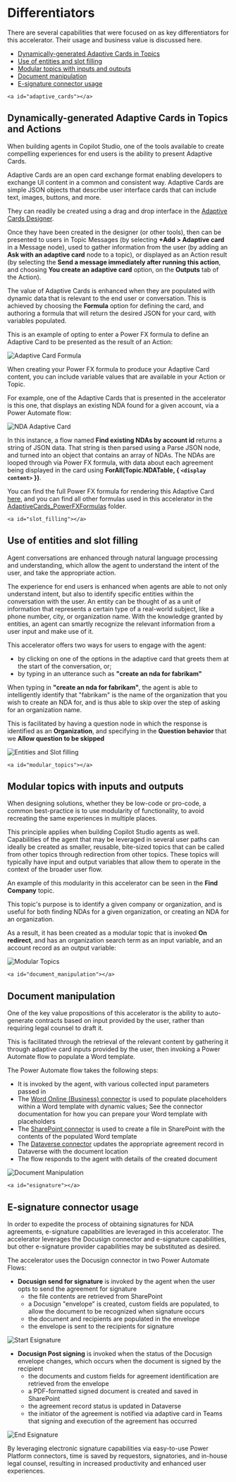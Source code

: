 # Differentiators

There are several capabilities that were focused on as key differentiators for this accelerator. Their usage and business value is discussed here.

* [Dynamically-generated Adaptive Cards in Topics](#adaptive_cards)
* [Use of entities and slot filling](#slot_filling)
* [Modular topics with inputs and outputs](#modular_topics)
* [Document manipulation](#document_manipulation)
* [E-signature connector usage](#esignature)

 `<a id="adaptive_cards"></a>`

## Dynamically-generated Adaptive Cards in Topics and Actions

When building agents in Copilot Studio, one of the tools available to create compelling experiences for end users is the ability to present Adaptive Cards.

Adaptive Cards are an open card exchange format enabling developers to exchange UI content in a common and consistent way.  Adaptive Cards are simple JSON objects that describe user interface cards that can include text, images, buttons, and more.

They can readily be created using a drag and drop interface in the [Adaptive Cards Designer](https://adaptivecards.io/designer/).

Once they have been created in the designer (or other tools), then can be presented to users in Topic Messages (by selecting **+Add > Adaptive card** in a Message node), used to gather information from the user (by adding an **Ask with an adaptive card** node to a topic), or displayed as an Action result (by selecting the **Send a message immediately after running this action**, and choosing **You create an adaptive card** option, on the **Outputs** tab of the Action).

The value of Adaptive Cards is enhanced when they are populated with dynamic data that is relevant to the end user or conversation. This is achieved by choosing the **Formula** option for defining the card, and authoring a formula that will return the desired JSON for your card, with variables populated.

This is an example of opting to enter a Power FX formula to define an Adaptive Card to be presented as the result of an Action:

![Adaptive Card Formula](../Images/formulaAdaptiveCard.png)

When creating your Power FX formula to produce your Adaptive Card content, you can include variable values that are available in your Action or Topic.

For example, one of the Adaptive Cards that is presented in the accelerator is this one, that displays an existing NDA found for a given account, via a Power Automate flow:

![NDA Adaptive Card](../Images/ndaCard.png)

In this instance, a flow named **Find existing NDAs by account id** returns a string of JSON data. That string is then parsed using a Parse JSON node, and turned into an object that contains an array of NDAs. The NDAs are looped through via Power FX formula, with data about each agreement being displayed in the card using **ForAll(Topic.NDATable, { `<display content>` })**.

You can find the full Power FX formula for rendering this Adaptive Card [here](../AdaptiveCards_PowerFXFormulas/AgreementsAdaptiveCard.txt), and you can find all other formulas used in this accelerator in the [AdaptiveCards_PowerFXFormulas](../AdaptiveCards_PowerFXFormulas/) folder.

 `<a id="slot_filling"></a>`

## Use of entities and slot filling

Agent conversations are enhanced through natural language processing and understanding, which allow the agent to understand the intent of the user, and take the appropriate action.

The experience for end users is enhanced when agents are able to not only understand intent, but also to identify specific entities within the conversation with the user. An entity can be thought of as a unit of information that represents a certain type of a real-world subject, like a phone number, city, or organization name. With the knowledge granted by entities, an agent can smartly recognize the relevant information from a user input and make use of it.

This accelerator offers two ways for users to engage with the agent:

* by clicking on one of the options in the adaptive card that greets them at the start of the conversation, or;
* by typing in an utterance such as **"create an nda for fabrikam"**

When typing in **"create an nda for fabrikam"**, the agent is able to intelligently identify that "fabrikam" is the name of the organization that you wish to create an NDA for, and is thus able to skip over the step of asking for an organization name.

This is facilitated by having a question node in which the response is identified as an **Organization**, and specifying in the **Question behavior** that we **Allow question to be skipped**

![Entities and Slot filling](../Images/entities.png)

 `<a id="modular_topics"></a>`

## Modular topics with inputs and outputs

When designing solutions, whether they be low-code or pro-code, a common best-practice is to use modularity of functionality, to avoid recreating the same experiences in multiple places.

This principle applies when building Copilot Studio agents as well. Capabilities of the agent that may be leveraged in several user paths can ideally be created as smaller, reusable, bite-sized topics that can be called from other topics through redirection from other topics. These topics will typically have input and output variables that allow them to operate in the context of the broader user flow.

An example of this modularity in this accelerator can be seen in the **Find Company** topic.

This topic's purpose is to identify a given company or organization, and is useful for both finding NDAs for a given organization, or creating an NDA for an organization.

As a result, it has been created as a modular topic that is invoked **On redirect**, and has an organization search term as an input variable, and an account record as an output variable:

![Modular Topics](../Images/modular.png)

 `<a id="document_manipulation"></a>`

## Document manipulation

One of the key value propositions of this accelerator is the ability to auto-generate contracts based on input provided by the user, rather than requiring legal counsel to draft it.

This is facilitated through the retrieval of the relevant content by gathering it through adaptive card inputs provided by the user, then invoking a Power Automate flow to populate a Word template.

The Power Automate flow takes the following steps:

* It is invoked by the agent, with various collected input parameters passed in
* The [Word Online (Business) connector](https://learn.microsoft.com/en-us/connectors/wordonlinebusiness/) is used to populate placeholders within a Word template with dynamic values; See the connector documentation for how you can prepare your Word template with placeholders
* The [SharePoint connector](https://learn.microsoft.com/en-us/connectors/sharepointonline/) is used to create a file in SharePoint with the contents of the populated Word template
* The [Dataverse connector](https://learn.microsoft.com/en-us/connectors/commondataservice/) updates the appropriate agreement record in Dataverse with the document location
* The flow responds to the agent with details of the created document

 ![Document Manipulation](../Images/docmanipulation.png)

 `<a id="esignature"></a>`

## E-signature connector usage

In order to expedite the process of obtaining signatures for NDA agreements, e-signature capabilities are leveraged in this accelerator. The accelerator leverages the Docusign connector and e-signature capabilities, but other e-signature provider capabilities may be substituted as desired.

The accelerator uses the Docusign connector in two Power Automate Flows:

* **Docusign send for signature** is invoked by the agent when the user opts to send the agreement for signature
  * the file contents are retrieved from SharePoint
  * a Docusign "envelope" is created, custom fields are populated, to allow the document to be recognized when signature occurs
  * the document and recipients are populated in the envelope
  * the envelope is sent to the recipients for signature

 ![Start Esignature](../Images/startesig.png)

* **Docusign Post signing** is invoked when the status of the Docusign envelope changes, which occurs when the document is signed by the recipient
  * the documents and custom fields for agreement identification are retrieved from the envelope
  * a PDF-formatted signed document is created and saved in SharePoint
  * the agreement record status is updated in Dataverse
  * the initiator of the agreement is notified via adaptive card in Teams that signing and execution of the agreement has occurred

 ![End Esignature](../Images/endesign.png)

 By leveraging electronic signature capabilities via easy-to-use Power Platform connectors, time is saved by requestors, signatories, and in-house legal counsel, resulting in increased productivity and enhanced user experiences.
